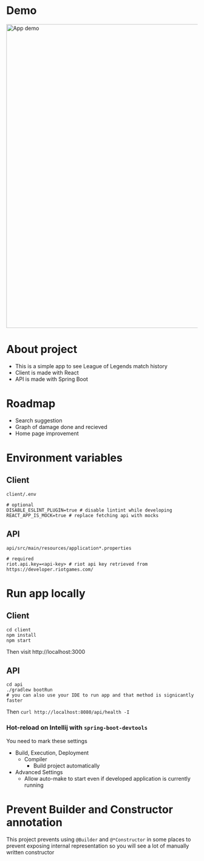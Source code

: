 # Demo

<img src="/demos/demo-1.png" alt="App demo" height="800px" />

# About project

- This is a simple app to see League of Legends match history
- Client is made with React
- API is made with Spring Boot

# Roadmap

- Search suggestion
- Graph of damage done and recieved
- Home page improvement

# Environment variables

## Client

`client/.env`

```
# optional
DISABLE_ESLINT_PLUGIN=true # disable lintint while developing
REACT_APP_IS_MOCK=true # replace fetching api with mocks
```

## API

`api/src/main/resources/application*.properties`

```
# required
riot.api.key=<api-key> # riot api key retrieved from https://developer.riotgames.com/
```

# Run app locally

## Client

```
cd client
npm install
npm start
```

Then visit http://localhost:3000

## API

```
cd api
./gradlew bootRun
# you can also use your IDE to run app and that method is signicantly faster
```

Then `curl http://localhost:8080/api/health -I`

### Hot-reload on Intellij with `spring-boot-devtools`

You need to mark these settings

- Build, Execution, Deployment
  - Compiler
    - Build project automatically
- Advanced Settings
  - Allow auto-make to start even if developed application is currently running

# Prevent Builder and Constructor annotation

This project prevents using `@Builder` and `@*Constructor` in some places to prevent exposing internal representation so you will see a lot of manually written constructor
